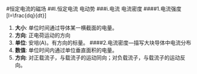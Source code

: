 #恒定电流的磁场
##I.恒定电流  电动势
###i.电流 电流密度
####1.电流强度
\[I=\frac{dq}{dt}\]
1. **大小**: 单位时间通过导体某一横截面的电量。
1. **方向**: 正电荷运动的方向
1. **单位**: 安培(A)。有方向的标量。
####2.电流密度—描写大块导体中电流分布
1. **数值**: 单位时间内通过单位垂直面积的电量。
1. **方向**: 对正载流子，与载流子的运动同向；对负载流子，与载流子的运动反向。

